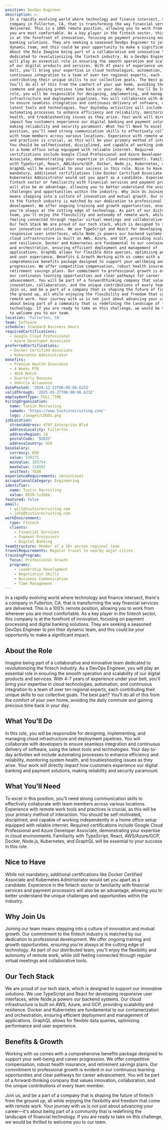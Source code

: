 ```yaml
---
position: DevOps Engineer
description: >-
  In a rapidly evolving world where technology and finance intersect, there's a
  company in Fullerton, CA, that is transforming the way financial services are
  delivered. This is a 100% remote position, allowing you to work from wherever
  you are most comfortable. As a key player in the fintech sector, this company
  is at the forefront of innovation, focusing on payment processing and digital
  banking solutions. They are seeking a seasoned DevOps Engineer to join their
  dynamic team, and this could be your opportunity to make a significant impact.
  About the Role Imagine being part of a collaborative and innovative team
  dedicated to revolutionizing the fintech industry. As a DevOps Engineer, you
  will play an essential role in ensuring the smooth operation and scalability
  of our digital products and services. With 47 years of experience under your
  belt, you'll bring your expertise in cloud technologies, automation, and
  continuous integration to a team of over ten regional experts, each
  contributing their unique skills to our collective goals. The best part?
  You’ll do all of this from the comfort of your own home, avoiding the daily
  commute and gaining precious time back in your day. What You'll Do In this
  role, you will be responsible for designing, implementing, and managing cloud
  infrastructure and deployment pipelines. You will collaborate with developers
  to ensure seamless integration and continuous delivery of software, using the
  latest tools and technologies. Your daytoday activities will include
  automating processes to enhance efficiency and reliability, monitoring system
  health, and troubleshooting issues as they arise. Your work will directly
  impact how customers experience our digital banking and payment solutions,
  making reliability and security paramount. What You'll Need To excel in this
  position, you’ll need strong communication skills to effectively collaborate
  with team members across various locations. Experience with remote work tools
  and practices is crucial, as this will be your primary method of interaction.
  You should be selfmotivated, disciplined, and capable of working independently
  in a home office setup equipped with reliable internet. Required
  certifications include Google Cloud Professional and Azure Developer
  Associate, demonstrating your expertise in cloud environments. Familiarity
  with TypeScript, React, AWS/Azure/GCP, Docker, Node.js, Kubernetes, and
  GraphQL will be essential to your success in this role. Nice to Have While not
  mandatory, additional certifications like Docker Certified Associate and
  Kubernetes Administrator would set you apart as a candidate. Experience in the
  fintech sector or familiarity with financial services and payment processors
  will also be an advantage, allowing you to better understand the unique
  challenges and opportunities within the industry. Why Join Us Joining our team
  means stepping into a culture of innovation and mutual growth. Our commitment
  to the fintech industry is matched by our dedication to professional
  development. We offer ongoing training and growth opportunities, ensuring
  you're always at the cutting edge of technology. As part of our distributed
  team, you'll enjoy the flexibility and autonomy of remote work, while still
  feeling connected through regular virtual meetings and collaborative tools.
  Our Tech Stack We are proud of our tech stack, which is designed to support
  our innovative solutions. We use TypeScript and React for developing
  responsive user interfaces, while Node.js powers our backend systems. Our
  cloud infrastructure is built on AWS, Azure, and GCP, providing scalability
  and resilience. Docker and Kubernetes are fundamental to our containerization
  and orchestration, ensuring efficient deployment and management of
  applications. GraphQL allows for flexible data queries, optimizing performance
  and user experience. Benefits & Growth Working with us comes with a
  comprehensive benefits package designed to support your wellbeing and career
  progression. We offer competitive compensation, robust health insurance, and
  retirement savings plans. Our commitment to professional growth is evident in
  our continuous learning opportunities and clear pathways for career
  advancement. You will be part of a forwardthinking company that values
  innovation, collaboration, and the unique contributions of every team member.
  Join us, and be a part of a company that is shaping the future of fintech from
  the ground up, all while enjoying the flexibility and freedom that come with
  remote work. Your journey with us is not just about advancing your career—it's
  about being part of a community that is redefining the landscape of financial
  technology. If you are ready to take on this challenge, we would be thrilled
  to welcome you to our team.
location: 'Fullerton, CA'
team: Software
schedule: Standard Business Hours
requiredCertifications:
  - Google Cloud Professional
  - Azure Developer Associate
preferredCertifications:
  - Docker Certified Associate
  - Kubernetes Administrator
benefits:
  - Premium Health Insurance
  - 4 Weeks PTO
  - 401k Match
  - Quarterly Bonuses
  - Vehicle Allowance
datePosted: '2024-12-22T06:08:06.623Z'
validThrough: '2025-01-27T06:08:06.623Z'
employmentType: FULL_TIME
hiringOrganization:
  name: Tustin Recruiting
  sameAs: 'https://www.tustinrecruiting.com/'
  logo: /images/LOGO1.png
jobLocation:
  streetAddress: 4797 Enterprise Blvd
  addressLocality: Fullerton
  addressRegion: CA
  postalCode: '92832'
  addressCountry: USA
baseSalary:
  currency: USD
  value: 120175
  minValue: 105754
  maxValue: 134597
  unitText: YEAR
experienceRequirements: seniorLevel
occupationalCategory: Engineering
identifier:
  name: Tustin Recruiting
  value: DEVO-lu3b6k
featured: false
email:
  - will@tustinrecruiting.com
  - john@tustinrecruiting.com
workEnvironment:
  type: Fintech
  clients:
    - Financial Services
    - Payment Processors
    - Digital Banking
teamStructure: Member of a 10+ person regional team
travelRequirements: Regular travel to nearby major cities
trainingProgram:
  focus: Professional Growth
  programs:
    - Leadership Development
    - Negotiation Skills
    - Business Communication
    - Time Management
---
```




In a rapidly evolving world where technology and finance intersect, there's a company in Fullerton, CA, that is transforming the way financial services are delivered. This is a 100% remote position, allowing you to work from wherever you are most comfortable. As a key player in the fintech sector, this company is at the forefront of innovation, focusing on payment processing and digital banking solutions. They are seeking a seasoned DevOps Engineer to join their dynamic team, and this could be your opportunity to make a significant impact.

## About the Role

Imagine being part of a collaborative and innovative team dedicated to revolutionizing the fintech industry. As a DevOps Engineer, you will play an essential role in ensuring the smooth operation and scalability of our digital products and services. With 4-7 years of experience under your belt, you'll bring your expertise in cloud technologies, automation, and continuous integration to a team of over ten regional experts, each contributing their unique skills to our collective goals. The best part? You’ll do all of this from the comfort of your own home, avoiding the daily commute and gaining precious time back in your day.

## What You'll Do

In this role, you will be responsible for designing, implementing, and managing cloud infrastructure and deployment pipelines. You will collaborate with developers to ensure seamless integration and continuous delivery of software, using the latest tools and technologies. Your day-to-day activities will include automating processes to enhance efficiency and reliability, monitoring system health, and troubleshooting issues as they arise. Your work will directly impact how customers experience our digital banking and payment solutions, making reliability and security paramount.

## What You'll Need

To excel in this position, you’ll need strong communication skills to effectively collaborate with team members across various locations. Experience with remote work tools and practices is crucial, as this will be your primary method of interaction. You should be self-motivated, disciplined, and capable of working independently in a home office setup equipped with reliable internet. Required certifications include Google Cloud Professional and Azure Developer Associate, demonstrating your expertise in cloud environments. Familiarity with TypeScript, React, AWS/Azure/GCP, Docker, Node.js, Kubernetes, and GraphQL will be essential to your success in this role.

## Nice to Have

While not mandatory, additional certifications like Docker Certified Associate and Kubernetes Administrator would set you apart as a candidate. Experience in the fintech sector or familiarity with financial services and payment processors will also be an advantage, allowing you to better understand the unique challenges and opportunities within the industry.

## Why Join Us

Joining our team means stepping into a culture of innovation and mutual growth. Our commitment to the fintech industry is matched by our dedication to professional development. We offer ongoing training and growth opportunities, ensuring you're always at the cutting edge of technology. As part of our distributed team, you'll enjoy the flexibility and autonomy of remote work, while still feeling connected through regular virtual meetings and collaborative tools.

## Our Tech Stack

We are proud of our tech stack, which is designed to support our innovative solutions. We use TypeScript and React for developing responsive user interfaces, while Node.js powers our backend systems. Our cloud infrastructure is built on AWS, Azure, and GCP, providing scalability and resilience. Docker and Kubernetes are fundamental to our containerization and orchestration, ensuring efficient deployment and management of applications. GraphQL allows for flexible data queries, optimizing performance and user experience.

## Benefits & Growth

Working with us comes with a comprehensive benefits package designed to support your well-being and career progression. We offer competitive compensation, robust health insurance, and retirement savings plans. Our commitment to professional growth is evident in our continuous learning opportunities and clear pathways for career advancement. You will be part of a forward-thinking company that values innovation, collaboration, and the unique contributions of every team member.

Join us, and be a part of a company that is shaping the future of fintech from the ground up, all while enjoying the flexibility and freedom that come with remote work. Your journey with us is not just about advancing your career—it's about being part of a community that is redefining the landscape of financial technology. If you are ready to take on this challenge, we would be thrilled to welcome you to our team.
